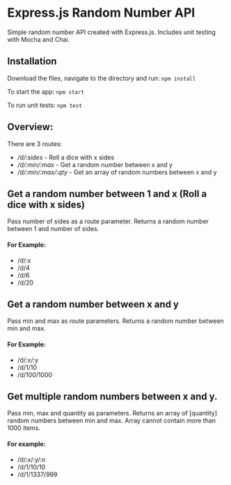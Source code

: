 # Express.js Random Number API

Simple random number API created with Express.js. Includes unit testing with Mocha and Chai.

## Installation
Download the files, navigate to the directory and run: 
``` npm install ```

To start the app:
```npm start```

To run unit tests:
```npm test```

## Overview:
There are 3 routes:
* */d/:sides* - Roll a dice with x sides
* */d/:min/:max* - Get a random number between x and y
* */d/:min/:max/:qty* - Get an array of random numbers between x and y

## Get a random number between 1 and x (Roll a dice with x sides)
Pass number of sides as a route parameter. Returns a random number between 1 and number of sides.

#### For Example:
* /d/:x
* /d/4
* /d/6
* /d/20

## Get a random number between x and y 
Pass min and max as route parameters. Returns a random number between min and max.

#### For Example:
* /d/:x/:y
* /d/1/10
* /d/100/1000

## Get multiple random numbers between x and y.
Pass min, max and quantity as parameters. Returns an array of [quantity] random numbers between min and max. Array cannot contain more than 1000 items.

#### For example:
* /d/:x/:y/:n
* /d/1/10/10
* /d/1/1337/999